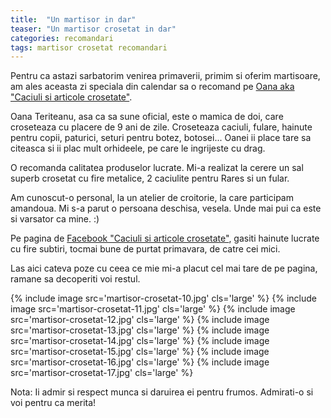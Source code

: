 ```yaml
---
title:  "Un martisor in dar"
teaser: "Un martisor crosetat in dar"
categories: recomandari
tags: martisor crosetat recomandari
---
```

Pentru ca astazi sarbatorim venirea primaverii, primim si oferim martisoare, am ales aceasta zi speciala din calendar sa o recomand pe [Oana aka "Caciuli si articole crosetate"](https://www.facebook.com/CaciuliSiArticoleCrosetate).

Oana Teriteanu, asa ca sa sune oficial, este o mamica de doi, care croseteaza cu placere de 9 ani de zile.
Croseteaza caciuli, fulare, hainute pentru copii, paturici, seturi pentru botez, botosei...
Oanei ii place tare sa citeasca si ii plac mult orhideele, pe care le ingrijeste cu drag.

O recomanda calitatea produselor lucrate. Mi-a realizat la cerere un sal superb crosetat cu fire metalice, 2 caciulite pentru Rares si un fular.

Am cunoscut-o personal, la un atelier de croitorie, la care participam amandoua. Mi s-a parut o persoana deschisa, vesela. Unde mai pui ca este si varsator ca mine. :)

Pe pagina de [Facebook "Caciuli si articole crosetate"](https://www.facebook.com/CaciuliSiArticoleCrosetate), gasiti hainute lucrate cu fire subtiri, tocmai bune de purtat primavara, de catre cei mici.

Las aici cateva poze cu ceea ce mie mi-a placut cel mai tare de pe pagina, ramane sa decoperiti voi restul.

{% include image src='martisor-crosetat-10.jpg' cls='large' %}
{% include image src='martisor-crosetat-11.jpg' cls='large' %}
{% include image src='martisor-crosetat-12.jpg' cls='large' %}
{% include image src='martisor-crosetat-13.jpg' cls='large' %}
{% include image src='martisor-crosetat-14.jpg' cls='large' %}
{% include image src='martisor-crosetat-15.jpg' cls='large' %}
{% include image src='martisor-crosetat-16.jpg' cls='large' %}
{% include image src='martisor-crosetat-17.jpg' cls='large' %}

Nota: Ii admir si respect munca si daruirea ei pentru frumos. Admirati-o si voi pentru ca merita!
